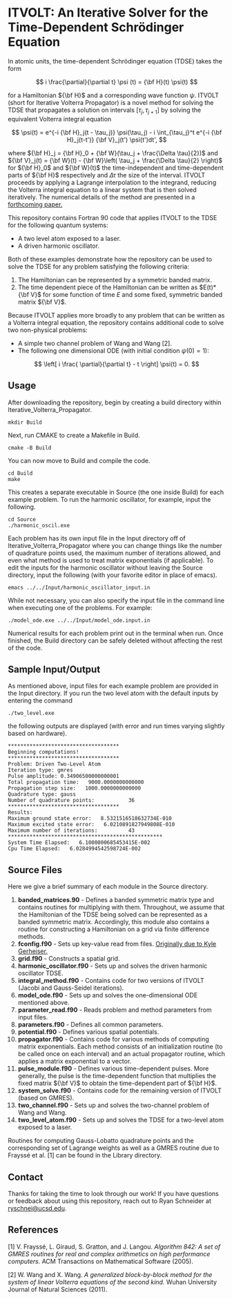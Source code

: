 # ITVOLT: An Iterative Solver for the Time-Dependent Schrödinger Equation
In atomic units, the time-dependent Schrödinger equation (TDSE) takes the form

$$ i \frac{\partial}{\partial t} \psi (t) = {\bf H}(t) \psi(t) $$

for a Hamiltonian ${\bf H}$ and a corresponding wave function $\psi$. ITVOLT (short for Iterative Volterra Propagator) is a novel method for solving the TDSE that propagates a solution on intervals $[\tau_j, \tau_{j+1}]$ by solving the equivalent Volterra integral equation

$$ \psi(t) = e^{-i {\bf H}_j(t - \tau_j)} \psi(\tau_j) - i \int_{\tau_j}^t e^{-i {\bf H}_j(t-t')} {\bf V}_j(t') \psi(t')dt', $$ 

where ${\bf H}_j = {\bf H}_0 + {\bf W}(\tau_j + \frac{\Delta \tau}{2})$ and ${\bf V}_j(t) = {\bf W}(t) - {\bf W}\left( \tau_j + \frac{\Delta \tau}{2} \right)$ for ${\bf H}_0$ and ${\bf W}(t)$ the time-independent and time-dependent parts of ${\bf H}$ respectively and $\Delta \tau$ the size of the interval. ITVOLT proceeds by applying a Lagrange interpolation to the integrand, reducing the Volterra integral equation to a linear system that is then solved iteratively. The numerical details of the method are presented in a [forthcoming paper.](https://arxiv.org/abs/2210.15677)

This repository contains Fortran 90 code that applies ITVOLT to the TDSE for the following quantum systems:
 * A two level atom exposed to a laser.
 * A driven harmonic oscillator.
 
Both of these examples demonstrate how the repository can be used to solve the TDSE for any problem satisfying the following criteria:
1. The Hamiltonian can be represented by a symmetric banded matrix.
2. The time dependent piece of the Hamiltonian can be written as $E(t)*{\bf V}$ for some function of time $E$ and some fixed, symmetric banded matrix ${\bf V}$.

Because ITVOLT applies more broadly to any problem that can be written as a Volterra integral equation, the repository contains additional code to solve two non-physical problems:
 * A simple two channel problem of Wang and Wang [2].
 * The following one dimensional ODE (with initial condition $\psi(0) = 1$):
 
 $$ \left[ i \frac{ \partial}{\partial t} - t \right] \psi(t) = 0. $$

## Usage
After downloading the repository, begin by creating a build directory within Iterative_Volterra_Propagator.
```
mkdir Build
```
Next, run CMAKE to create a Makefile in Build.
```
cmake -B Build
```
You can now move to Build and compile the code.
```
cd Build
make
```
This creates a separate executable in Source (the one inside Build) for each example problem. To run the harmonic oscillator, for example, input the following.

```
cd Source
./harmonic_oscil.exe
```

Each problem has its own input file in the Input directory off of Iterative_Volterra_Propagator where you can change things like the number of quadrature points used, the maximum number of iterations allowed, and even what method is used to treat matrix exponentials (if applicable). To edit the inputs for the harmonic oscillator without leaving the Source directory, input the following (with your favorite editor in place of emacs).

```
emacs ../../Input/harmonic_oscillator_input.in
```
While not necessary, you can also specify the input file in the command line when executing one of the problems. For example:

```
./model_ode.exe ../../Input/model_ode.input.in
```

Numerical results for each problem print out in the terminal when run. Once finished, the Build directory can be safely deleted without affecting the rest of the code.

## Sample Input/Output
As mentioned above, input files for each example problem are provided in the Input directory. If you run the two level atom with the default inputs by entering the command
```
./two_level.exe
```
the following outputs are displayed (with error and run times varying slightly based on hardware).

```
************************************
Beginning computations!
************************************
Problem: Driven Two-Level Atom
Iteration type: gmres
Pulse amplitude: 0.34906500000000001
Total propagation time:   9000.0000000000000
Propagation step size:   1000.0000000000000
Quadrature type: gauss
Number of quadrature points:           36
************************************
Results:
Maximum ground state error:   8.5321516518632734E-010
Maximum excited state error:   6.0210891827949808E-010
Maximum number of iterations:          43
**************************************************
System Time Elapsed:   6.1000000685453415E-002
Cpu Time Elapsed:   6.0284994542598724E-002
```

## Source Files
Here we give a brief summary of each module in the Source directory.
1. **banded_matrices.90** - Defines a banded symmetric matrix type and contains routines for multiplying with them. Throughout, we assume that the Hamiltonian of the TDSE being solved can be represented as a banded symmetric matrix. Accordingly, this module also contains a routine for constructing a Hamiltonian on a grid via finite difference methods.
2. **fconfig.f90** - Sets up key-value read from files. [Originally due to Kyle Gerheiser.](https://github.com/kgerheiser/fconfig)
3. **grid.f90** - Constructs a spatial grid.
4. **harmonic_oscillator.f90** - Sets up and solves the driven harmonic oscillator TDSE.
5. **integral_method.f90** - Contains code for two versions of ITVOLT (Jacobi and Gauss-Seidel iterations).
6. **model_ode.f90** - Sets up and solves the one-dimensional ODE mentioned above.
7. **parameter_read.f90** - Reads problem and method parameters from input files.
8. **parameters.f90** - Defines all common parameters.
9. **potential.f90** - Defines various spatial potentials.
10. **propagator.f90** - Contains code for various methods of computing matrix exponentials. Each method consists of an initialization routine (to be called once on each interval) and an actual propagator routine, which applies a matrix exponential to a vector.
11. **pulse_module.f90** - Defines various time-dependent pulses. More generally, the pulse is the time-dependent function that multiplies the fixed matrix ${\bf V}$ to obtain the time-dependent part of ${\bf H}$.
12. **system_solve.f90** -  Contains code for the remaining version of ITVOLT (based on GMRES).
13. **two_channel.f90** - Sets up and solves the two-channel problem of Wang and Wang.
14. **two_level_atom.f90** - Sets up and solves the TDSE for a two-level atom exposed to a laser. 

Routines for computing Gauss-Lobatto quadrature points and the corresponding set of Lagrange weights as well as a GMRES routine due to Frayssé et al. [1] can be found in the Library directory.

## Contact
Thanks for taking the time to look through our work! If you have questions or feedback about using this repository, reach out to Ryan Schneider at ryschnei@ucsd.edu.

## References
<a id="1">[1]</a> 
V. Frayssé, L. Giraud, S. Gratton, and J. Langou. *Algorithm 842: A set of GMRES routines for real and complex arithmetics on high performance computers.* ACM Transactions on Mathematical Software  (2005).

<a id="2">[2]</a> 
W. Wang and X. Wang. *A generalized block-by-block method for the system of linear Volterra equations of the second kind.* Wuhan University Journal of Natural Sciences (2011). 
